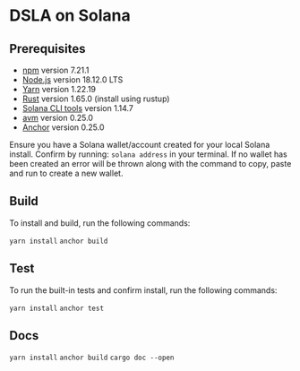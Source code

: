# DSLA on Solana

## Prerequisites
* [npm](https://npmjs.com) version 7.21.1
* [Node.js](https://nodejs.org) version 18.12.0 LTS
* [Yarn](https://yarnpkg.com/getting-started/install) version 1.22.19
* [Rust](https://www.rust-lang.org/tools/install) version 1.65.0 (install using rustup)
* [Solana CLI tools](https://docs.solana.com/cli/install-solana-cli-tools) version 1.14.7
* [avm](https://www.anchor-lang.com/docs/installation) version 0.25.0
* [Anchor](https://www.anchor-lang.com/docs/installation) version 0.25.0

Ensure you have a Solana wallet/account created for your local Solana install. Confirm by running:
`solana address` in your terminal. If no wallet has been created an error will be thrown along with the command to copy, paste and run to create a new wallet.

## Build

To install and build, run the following commands:

`yarn install`
`anchor build`

## Test

To run the built-in tests and confirm install, run the following commands:

`yarn install`
`anchor test`

## Docs
`yarn install`
`anchor build`
`cargo doc --open`
